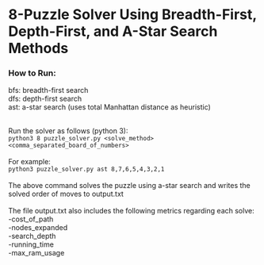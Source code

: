 # 8-Puzzle Solver Using Breadth-First, Depth-First, and A-Star Search Methods

### How to Run:
bfs: breadth-first search<br />
dfs: depth-first search<br />
ast: a-star search (uses total Manhattan distance as heuristic)<br /> <br />

Run the solver as follows (python 3):<br />  `python3 8 puzzle_solver.py <solve_method> <comma_separated_board_of_numbers>`
<br /> <br />
For example:<br />
`python3 puzzle_solver.py ast 8,7,6,5,4,3,2,1`
<br /><br />
The above command solves the puzzle using a-star search and writes the solved order of moves to output.txt
<br /> <br />
The file output.txt also includes the following metrics regarding each solve:<br />
        -cost_of_path<br />
        -nodes_expanded<br />
        -search_depth<br />
        -running_time<br />
        -max_ram_usage
